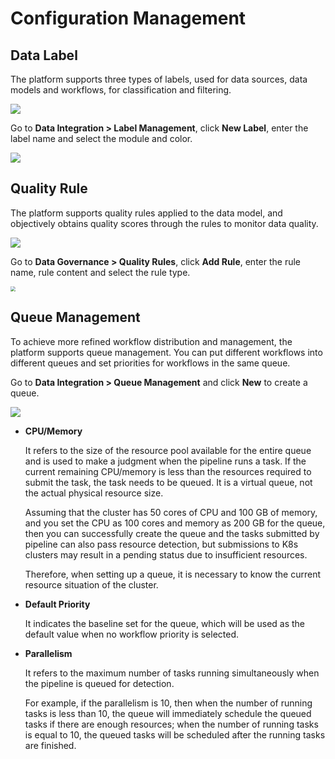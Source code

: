 # Configuration Management

## Data Label

The platform supports three types of labels, used for data sources, data models and workflows, for classification and filtering.

![](http://terminus-paas.oss-cn-hangzhou.aliyuncs.com/paas-doc/2022/02/15/23ad4fbc-acb3-4000-939c-a309676bdfe5.png)

Go to **Data Integration > Label Management**, click **New Label**, enter the label name and select the module and color.

![](http://terminus-paas.oss-cn-hangzhou.aliyuncs.com/paas-doc/2022/02/15/1878d60f-570b-4192-a670-6da7353e0cf6.png)

## Quality Rule

The platform supports quality rules applied to the data model, and objectively obtains quality scores through the rules to monitor data quality.

![](http://terminus-paas.oss-cn-hangzhou.aliyuncs.com/paas-doc/2022/02/15/ee35609f-d0b1-4fd1-8b85-308447d68842.png)

Go to **Data Governance > Quality Rules**, click **Add Rule**, enter the rule name, rule content and select the rule type.

<img src="http://terminus-paas.oss-cn-hangzhou.aliyuncs.com/paas-doc/2022/02/15/390f96b7-a877-4c4c-a254-e7062810d06c.png" style="zoom:50%;" />

## Queue Management

To achieve more refined workflow distribution and management, the platform supports queue management. You can put different workflows into different queues and set priorities for workflows in the same queue.

Go to **Data Integration > Queue Management** and click **New** to create a queue.

![](http://terminus-paas.oss-cn-hangzhou.aliyuncs.com/paas-doc/2022/02/15/73ea5661-e139-4001-9df9-44a436f96ac3.png)

* **CPU/Memory**

   It refers to the size of the resource pool available for the entire queue and is used to make a judgment when the pipeline runs a task. If the current remaining CPU/memory is less than the resources required to submit the task, the task needs to be queued. It is a virtual queue, not the actual physical resource size.

   Assuming that the cluster has 50 cores of CPU and 100 GB of memory, and you set the CPU as 100 cores and memory as 200 GB for the queue, then you can successfully create the queue and the tasks submitted by pipeline can also pass resource detection, but submissions to K8s clusters may result in a pending status due to insufficient resources.

   Therefore, when setting up a queue, it is necessary to know the current resource situation of the cluster.

* **Default Priority**

   It indicates the baseline set for the queue, which will be used as the default value when no workflow priority is selected.

* **Parallelism**

   It refers to the maximum number of tasks running simultaneously when the pipeline is queued for detection.

   For example, if the parallelism is 10, then when the number of running tasks is less than 10, the queue will immediately schedule the queued tasks if there are enough resources; when the number of running tasks is equal to 10, the queued tasks will be scheduled after the running tasks are finished.